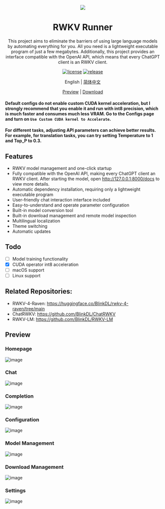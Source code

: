 <p align="center">
    <img src="https://github.com/josStorer/RWKV-Runner/assets/13366013/d24834b0-265d-45f5-93c0-fac1e19562af">
</p>

<h1 align="center">RWKV Runner</h1>

<div align="center">

This project aims to eliminate the barriers of using large language models by automating everything for you. All you
need is a lightweight executable program of just a few megabytes. Additionally, this project provides an interface
compatible with the OpenAI API, which means that every ChatGPT client is an RWKV client.

[![license][license-image]][license-url]
[![release][release-image]][release-url]

English | [简体中文](README_ZH.md)

[Preview](#Preview) | [Download][download-url]

[license-image]: http://img.shields.io/badge/license-MIT-blue.svg

[license-url]: https://github.com/josStorer/RWKV-Runner/blob/master/LICENSE

[release-image]: https://img.shields.io/github/release/josStorer/RWKV-Runner.svg

[release-url]: https://github.com/josStorer/RWKV-Runner/releases/latest

[download-url]: https://github.com/josStorer/RWKV-Runner/releases

</div>

#### Default configs do not enable custom CUDA kernel acceleration, but I strongly recommend that you enable it and run with int8 precision, which is much faster and consumes much less VRAM. Go to the Configs page and turn on `Use Custom CUDA kernel to Accelerate`.

#### For different tasks, adjusting API parameters can achieve better results. For example, for translation tasks, you can try setting Temperature to 1 and Top_P to 0.3.

## Features

- RWKV model management and one-click startup
- Fully compatible with the OpenAI API, making every ChatGPT client an RWKV client. After starting the model,
  open http://127.0.0.1:8000/docs to view more details.
- Automatic dependency installation, requiring only a lightweight executable program
- User-friendly chat interaction interface included
- Easy-to-understand and operate parameter configuration
- Built-in model conversion tool
- Built-in download management and remote model inspection
- Multilingual localization
- Theme switching
- Automatic updates

## Todo

- [ ] Model training functionality
- [x] CUDA operator int8 acceleration
- [ ] macOS support
- [ ] Linux support

## Related Repositories:

- RWKV-4-Raven: https://huggingface.co/BlinkDL/rwkv-4-raven/tree/main
- ChatRWKV: https://github.com/BlinkDL/ChatRWKV
- RWKV-LM: https://github.com/BlinkDL/RWKV-LM

## Preview

### Homepage

![image](https://github.com/josStorer/RWKV-Runner/assets/13366013/60efbb65-29e3-4346-a597-5bdcd099251c)

### Chat

![image](https://github.com/josStorer/RWKV-Runner/assets/13366013/6cde9c45-51bb-4dee-b1fe-746862448520)

### Completion

![image](https://github.com/josStorer/RWKV-Runner/assets/13366013/52f47f92-d21d-4cd7-b04e-d6f9af937a97)

### Configuration

![image](https://github.com/josStorer/RWKV-Runner/assets/13366013/93270a68-9d6d-4247-b6a3-e543c65a876b)

### Model Management

![image](https://github.com/josStorer/RWKV-Runner/assets/13366013/6f96fdd3-fdf5-4b78-af80-2afbd1ad173b)

### Download Management

![image](https://github.com/josStorer/RWKV-Runner/assets/13366013/6982e7ee-bace-4a88-bb47-92379185bf9d)

### Settings

![image](https://github.com/josStorer/RWKV-Runner/assets/13366013/b3b2ab46-344c-4f04-b066-1503f776eeb9)
